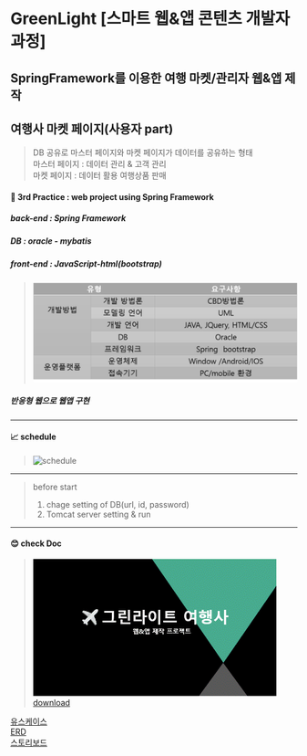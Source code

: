 
# GreenLight [스마트 웹&앱 콘텐츠 개발자과정]
## SpringFramework를 이용한 여행 마켓/관리자 웹&앱 제작
## 여행사 마켓 페이지(사용자 part)
 > DB 공유로 마스터 페이지와 마켓 페이지가 데이터를 공유하는 형태  
 > 마스터 페이지 : 데이터 관리 & 고객 관리  
 > 마켓 페이지 : 데이터 활용 여행상품 판매  
#### :pencil: 3rd Practice : web project using Spring Framework
##### back-end : Spring Framework
##### DB : oracle - mybatis
##### front-end : JavaScript-html(bootstrap)
  > ![config](https://github.com/msPark09/GreenLight_master/blob/master/doc/%EA%B0%9C%EB%B0%9C%ED%99%98%EA%B2%BD.png)
##### 반응형 웹으로 웹앱 구현
 
***

#### :chart_with_upwards_trend: schedule
 > ![schedule](./doc/일정.jpg)  


***

 > before start
 > 1. chage setting of DB(url, id, password)
 > 2. Tomcat server setting & run

***

#### :blush: check Doc
 > ![mainDoc](./doc/3차프로젝트ppt.gif)  
 > [download](./doc/3차프로젝트ppt.ppt)  

[유스케이스](./doc/마켓페이지유스케이스.pdf)  
[ERD](./doc/ERD.pdf)  
[스토리보드](./doc/스토리보드.pdf)  
